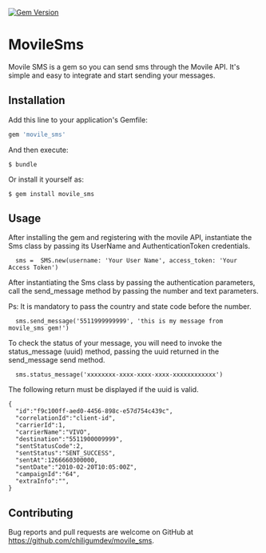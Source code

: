 [![Gem Version](http://img.shields.io/gem/v/movile_sms.svg?style=flat-square)](https://rubygems.org/gems/movile_sms)

# MovileSms

Movile SMS is a gem so you can send sms through the Movile API. It's simple and easy to integrate and start sending your messages.

## Installation

Add this line to your application's Gemfile:

```ruby
gem 'movile_sms'
```

And then execute:

    $ bundle

Or install it yourself as:

    $ gem install movile_sms

## Usage

After installing the gem and registering with the movile API, instantiate the Sms class by passing its UserName and AuthenticationToken credentials.

```
  sms =  SMS.new(username: 'Your User Name', access_token: 'Your Access Token')

```

After instantiating the Sms class by passing the authentication parameters, call the send_message method by passing the number and text parameters.

Ps: It is mandatory to pass the country and state code before the number.

```
  sms.send_message('5511999999999', 'this is my message from movile_sms gem!')

```

To check the status of your message, you will need to invoke the status_message (uuid) method, passing the uuid returned in the send_message send method.

```
  sms.status_message('xxxxxxxx-xxxx-xxxx-xxxx-xxxxxxxxxxxx')

```

The following return must be displayed if the uuid is valid.

```
{
  "id":"f9c100ff-aed0-4456-898c-e57d754c439c",
  "correlationId":"client-id",
  "carrierId":1,
  "carrierName":"VIVO",
  "destination":"5511900009999",
  "sentStatusCode":2,
  "sentStatus":"SENT_SUCCESS",
  "sentAt":1266660300000,
  "sentDate":"2010-02-20T10:05:00Z",
  "campaignId":"64",
  "extraInfo":"",
}
```



## Contributing

Bug reports and pull requests are welcome on GitHub at https://github.com/chiligumdev/movile_sms.

